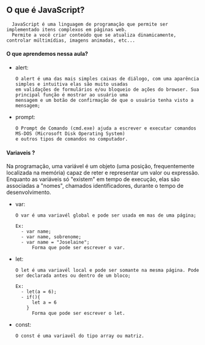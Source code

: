 
## O que é JavaScript?

```
  JavaScript é uma linguagem de programação que permite ser implementado itens complexos em páginas web. 
  Permite a você criar conteúdo que se atualiza dinamicamente,  controlar múltimídias, imagens animadas, etc...
```

#### O que aprendemos nessa aula?

- alert:

      O alert é uma das mais simples caixas de diálogo, com uma aparência simples e intuitiva elas são muito usadas 
      em validações de formulários e/ou bloqueio de ações do browser. Sua principal função é mostrar ao usuário uma 
      mensagem e um botão de confirmação de que o usuário tenha visto a mensagem;

- prompt:

      O Prompt de Comando (cmd.exe) ajuda a escrever e executar comandos MS-DOS (Microsoft Disk Operating System) 
      e outros tipos de comandos no computador.
      
      
#### Variaveis ?

Na programação, uma variável é um objeto (uma posição, frequentemente localizada na memória) capaz de reter e representar
um valor ou expressão. Enquanto as variáveis só "existem" em tempo de execução, elas são associadas a "nomes", chamados
identificadores, durante o tempo de desenvolvimento.

- var:

      O var é uma variavél global e pode ser usada em mas de uma página;
      
      Ex: 
        - var name;
        - var name, sobrenome;
        - var name = "Joselaine";
            Forma que pode ser escrever o var.         

- let:

      O let é uma variavél local e pode ser somante na mesma página. Pode ser declarada antes ou dentro de um bloco;
      
      Ex:
        - let(a = 6);
        - if(){
            let a = 6
          }
            Forma que pode ser escrever o let. 
        
      
- const:

      O const é uma variavél do tipo array ou matriz.


